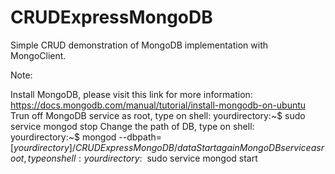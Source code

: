 # CRUDExpressMongoDB

Simple CRUD demonstration of MongoDB implementation with MongoClient.

Note:

Install MongoDB, please visit this link for more information: https://docs.mongodb.com/manual/tutorial/install-mongodb-on-ubuntu
Trun off MongoDB service as root, type on shell: yourdirectory:~$ sudo service mongod stop
Change the path of DB, type on shell: yourdirectory:~$ mongod --dbpath=[$yourdirectory]/CRUDExpressMongoDB/data
Start again MongoDB service as root, type on shell: yourdirectory:~$ sudo service mongod start
